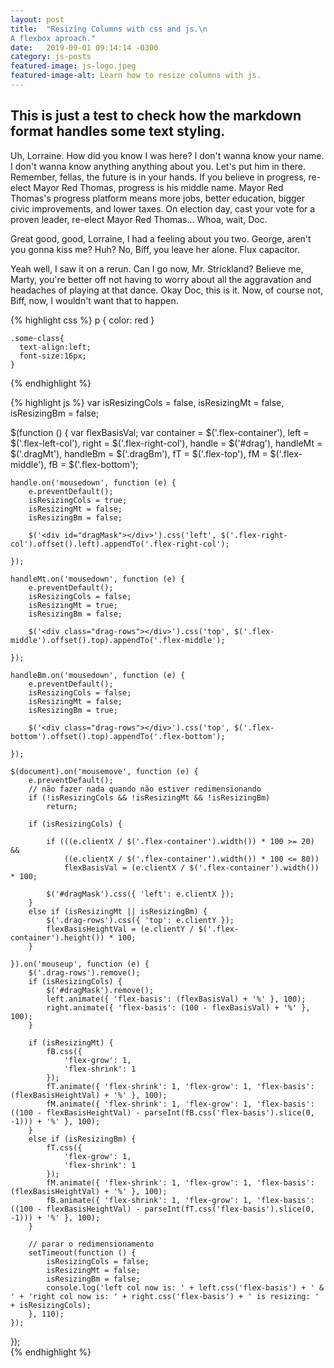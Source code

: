 ```yaml
---
layout: post
title:  "Resizing Columns with css and js.\n
A flexbox aproach."
date:   2019-09-01 09:14:14 -0300
category: js-posts
featured-image: js-logo.jpeg
featured-image-alt: Learn how to resize columns with js.
---
```


## This is just a test to check how the markdown format handles some text styling.

Uh, Lorraine. How did you know I was here? I don't wanna know your name. I don't wanna know anything anything about you. Let's put him in there. Remember, fellas, the future is in your hands. If you believe in progress, re-elect Mayor Red Thomas, progress is his middle name. Mayor Red Thomas's progress platform means more jobs, better education, bigger civic improvements, and lower taxes. On election day, cast your vote for a proven leader, re-elect Mayor Red Thomas... Whoa, wait, Doc.

Great good, good, Lorraine, I had a feeling about you two. George, aren't you gonna kiss me? Huh? No, Biff, you leave her alone. Flux capacitor.

Yeah well, I saw it on a rerun. Can I go now, Mr. Strickland? Believe me, Marty, you're better off not having to worry about all the aggravation and headaches of playing at that dance. Okay Doc, this is it. Now, of course not, Biff, now, I wouldn't want that to happen.

{% highlight css %}
    p { color: red }
    
    .some-class{
      text-align:left;
      font-size:16px;
    }
{% endhighlight %}

{% highlight js %}
  var isResizingCols = false,
            isResizingMt = false,
            isResizingBm = false;

  $(function () {
    var flexBasisVal;
    var container = $('.flex-container'),
        left = $('.flex-left-col'),
        right = $('.flex-right-col'),
        handle = $('#drag'),
        handleMt = $('.dragMt'),
        handleBm = $('.dragBm'),
        fT = $('.flex-top'),
        fM = $('.flex-middle'),
        fB = $('.flex-bottom');

    handle.on('mousedown', function (e) {
        e.preventDefault();
        isResizingCols = true;
        isResizingMt = false;
        isResizingBm = false;

        $('<div id="dragMask"></div>').css('left', $('.flex-right-col').offset().left).appendTo('.flex-right-col');

    });

    handleMt.on('mousedown', function (e) {
        e.preventDefault();
        isResizingCols = false;
        isResizingMt = true;
        isResizingBm = false;

        $('<div class="drag-rows"></div>').css('top', $('.flex-middle').offset().top).appendTo('.flex-middle');

    });

    handleBm.on('mousedown', function (e) {
        e.preventDefault();
        isResizingCols = false;
        isResizingMt = false;
        isResizingBm = true;

        $('<div class="drag-rows"></div>').css('top', $('.flex-bottom').offset().top).appendTo('.flex-bottom');

    });

    $(document).on('mousemove', function (e) {
        e.preventDefault();
        // não fazer nada quando não estiver redimensionando
        if (!isResizingCols && !isResizingMt && !isResizingBm)
            return;

        if (isResizingCols) {

            if (((e.clientX / $('.flex-container').width()) * 100 >= 20) &&
                ((e.clientX / $('.flex-container').width()) * 100 <= 80))
                flexBasisVal = (e.clientX / $('.flex-container').width()) * 100;

            $('#dragMask').css({ 'left': e.clientX });
        }
        else if (isResizingMt || isResizingBm) {
            $('.drag-rows').css({ 'top': e.clientY });
            flexBasisHeightVal = (e.clientY / $('.flex-container').height()) * 100;
        }

    }).on('mouseup', function (e) {
        $('.drag-rows').remove();
        if (isResizingCols) {
            $('#dragMask').remove();
            left.animate({ 'flex-basis': (flexBasisVal) + '%' }, 100);
            right.animate({ 'flex-basis': (100 - flexBasisVal) + '%' }, 100);
        }

        if (isResizingMt) {
            fB.css({
                'flex-grow': 1,
                'flex-shrink': 1
            });
            fT.animate({ 'flex-shrink': 1, 'flex-grow': 1, 'flex-basis': (flexBasisHeightVal) + '%' }, 100);
            fM.animate({ 'flex-shrink': 1, 'flex-grow': 1, 'flex-basis': ((100 - flexBasisHeightVal) - parseInt(fB.css('flex-basis').slice(0, -1))) + '%' }, 100);
        }
        else if (isResizingBm) {
            fT.css({
                'flex-grow': 1,
                'flex-shrink': 1
            });
            fM.animate({ 'flex-shrink': 1, 'flex-grow': 1, 'flex-basis': (flexBasisHeightVal) + '%' }, 100);
            fB.animate({ 'flex-shrink': 1, 'flex-grow': 1, 'flex-basis': ((100 - flexBasisHeightVal) - parseInt(fT.css('flex-basis').slice(0, -1))) + '%' }, 100);
        }

        // parar o redimensionamento
        setTimeout(function () {
            isResizingCols = false;
            isResizingMt = false;
            isResizingBm = false;
            console.log('left col now is: ' + left.css('flex-basis') + ' & ' + 'right col now is: ' + right.css('flex-basis') + ' is resizing: ' + isResizingCols);
        }, 110);
    });
});            
{% endhighlight %}
